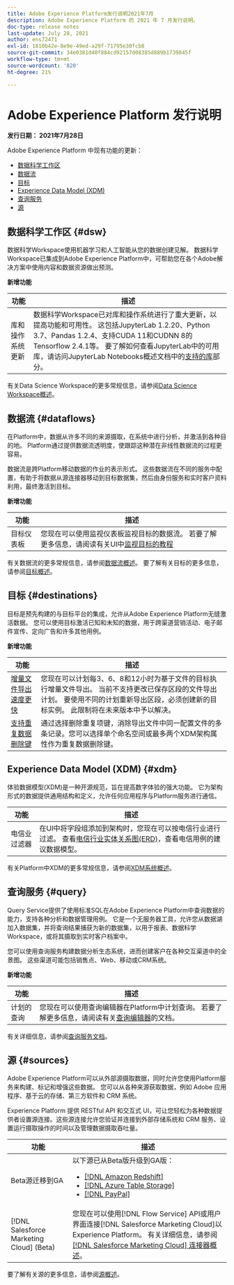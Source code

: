 ```yaml
---
title: Adobe Experience Platform发行说明2021年7月
description: Adobe Experience Platform 的 2021 年 7 月发行说明。
doc-type: release notes
last-update: July 28, 2021
author: ens72471
exl-id: 1810b42e-8e9e-49ed-a29f-71795e30fcb8
source-git-commit: 34e0381d40f884cd92157d08385d889b1739845f
workflow-type: tm+mt
source-wordcount: '820'
ht-degree: 21%

---
```


# Adobe Experience Platform 发行说明

**发行日期： 2021年7月28日**

Adobe Experience Platform 中现有功能的更新：

- [数据科学工作区](#dsw)
- [数据流](#destinations)
- [目标](#destinations)
- [Experience Data Model (XDM)](#xdm)
- [查询服务](#query)
- [源](#sources)

## 数据科学工作区 {#dsw}

数据科学Workspace使用机器学习和人工智能从您的数据创建见解。 数据科学Workspace已集成到Adobe Experience Platform中，可帮助您在各个Adobe解决方案中使用内容和数据资源做出预测。

**新增功能**

| 功能 | 描述 |
| --- | --- |
| 库和操作系统更新 | 数据科学Workspace已对库和操作系统进行了重大更新，以提高功能和可用性。 这包括JupyterLab 1.2.20、Python 3.7、Pandas 1.2.4、支持CUDA 11和CUDNN 8的Tensorflow 2.4.1等。 要了解如何查看JupyterLab中的可用库，请访问JupyterLab Notebooks概述文档中的[支持的库](../../data-science-workspace/jupyterlab/overview.md#supported-libraries)部分。 |

有关Data Science Workspace的更多常规信息，请参阅[Data Science Workspace概述](../../data-science-workspace/home.md)。

## 数据流 {#dataflows}

在Platform中，数据从许多不同的来源摄取，在系统中进行分析，并激活到各种目的地。 Platform通过提供数据流透明度，使跟踪这种潜在非线性数据流的过程更容易。

数据流是跨Platform移动数据的作业的表示形式。 这些数据流在不同的服务中配置，有助于将数据从源连接器移动到目标数据集，然后由身份服务和实时客户资料利用，最终激活到目标。

**新增功能**

| 功能 | 描述 |
| ------- | ----------- |
| 目标仪表板 | 您现在可以使用监视仪表板监视目标的数据流。 若要了解更多信息，请阅读有关UI中[监视目标的教程](../../dataflows/ui/monitor-destinations.md#monitoring-destinations-dashboard) |

有关数据流的更多常规信息，请参阅[数据流概述](../../dataflows/home.md)。 要了解有关目标的更多信息，请参阅[目标概述](../../destinations/home.md)。

## 目标 {#destinations}

目标是预先构建的与目标平台的集成，允许从Adobe Experience Platform无缝激活数据。 您可以使用目标激活已知和未知的数据，用于跨渠道营销活动、电子邮件宣传、定向广告和许多其他用例。

**新增功能**

| 功能 | 描述 |
| --- | --- |
| [增量文件导出速度更快](../../destinations/ui/activate-batch-profile-destinations.md#export-incremental-files) | 您现在可以计划每3、6、8和12小时为基于文件的目标执行增量文件导出。 当前不支持更改已保存区段的文件导出计划。 要使用不同的计划重新导出区段，必须创建新的目标实例。 此限制将在未来版本中予以解决。 |
| [支持重复数据删除键](../../destinations/ui/activate-batch-profile-destinations.md#deduplication-keys) | 通过选择删除重复项键，消除导出文件中同一配置文件的多条记录。您可以选择单个命名空间或最多两个XDM架构属性作为重复数据删除键。 |

## Experience Data Model (XDM) {#xdm}

体验数据模型(XDM)是一种开源规范，旨在提高数字体验的强大功能。 它为架构形式的数据提供通用结构和定义，允许任何应用程序与Platform服务进行通信。

| 功能 | 描述 |
| --- | --- |
| 电信业过滤器 | 在UI中将字段组添加到架构时，您现在可以按电信行业进行过滤。 查看[电信行业实体关系图(ERD)](../../xdm/schema/industries/telecom.md)，查看电信用例的建议数据模型。 |

有关Platform中XDM的更多常规信息，请参阅[XDM系统概述](../../xdm/home.md)。

## 查询服务 {#query}

Query Service提供了使用标准SQL在Adobe Experience Platform中查询数据的能力，支持各种分析和数据管理用例。 它是一个无服务器工具，允许您从数据湖加入数据集，并将查询结果捕获为新的数据集，以用于报表、数据科学Workspace，或将其摄取到实时客户档案中。

您可以使用查询服务构建数据分析生态系统，进而创建客户在各种交互渠道中的全景图。 这些渠道可能包括销售点、Web、移动或CRM系统。

**新增功能**

| 功能 | 描述 |
| ------- | ----------- |
| 计划的查询 | 您现在可以使用查询编辑器在Platform中计划查询。 若要了解更多信息，请阅读有关[查询编辑器](../../query-service/ui/user-guide.md#scheduled-queries)的文档。 |

有关详细信息，请参阅[查询服务文档](../../query-service/home.md)。

## 源 {#sources}

Adobe Experience Platform可以从外部源摄取数据，同时允许您使用Platform服务来构建、标记和增强这些数据。 您可以从各种来源获取数据，例如 Adobe 应用程序、基于云的存储、第三方软件和 CRM 系统。

Experience Platform 提供 RESTful API 和交互式 UI，可让您轻松为各种数据提供者设置源连接。这些源连接允许您验证并连接到外部存储系统和 CRM 服务、设置运行摄取操作的时间以及管理数据摄取吞吐量。

| 功能 | 描述 |
| ------- | ----------- |
| Beta源迁移到GA | 以下源已从Beta版升级到GA版： <ul><li>[[!DNL Amazon Redshift]](../../sources/connectors/databases/redshift.md)</li><li>[[!DNL Azure Table Storage]](../../sources/connectors/databases/ats.md)</li><li>[[!DNL PayPal]](../../sources/connectors/payments/paypal.md)</li></ul> |
| [!DNL Salesforce Marketing Cloud] (Beta) | 您现在可以使用[!DNL Flow Service] API或用户界面连接[!DNL Salesforce Marketing Cloud]以Experience Platform。 有关详细信息，请参阅[[!DNL Salesforce Marketing Cloud] 连接器概述](../../sources/connectors/marketing-automation/salesforce-marketing-cloud.md)。 |

要了解有关源的更多信息，请参阅[源概述](../../sources/home.md)。
